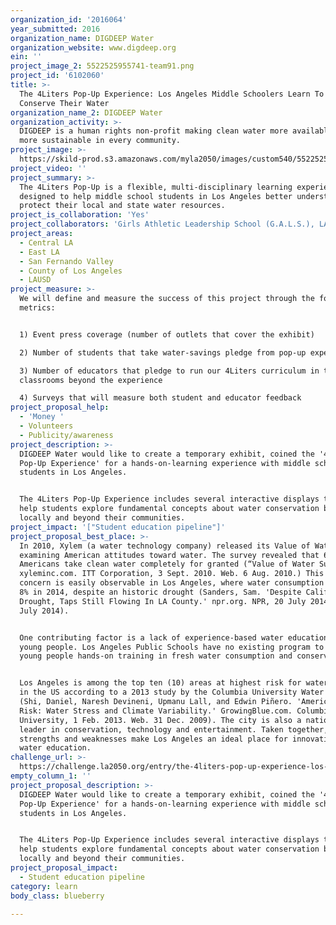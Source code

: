 ```yaml
---
organization_id: '2016064'
year_submitted: 2016
organization_name: DIGDEEP Water
organization_website: www.digdeep.org
ein: ''
project_image_2: 5522525955741-team91.png
project_id: '6102060'
title: >-
  The 4Liters Pop-Up Experience: Los Angeles Middle Schoolers Learn To Love &
  Conserve Their Water
organization_name_2: DIGDEEP Water
organization_activity: >-
  DIGDEEP is a human rights non-profit making clean water more available and
  more sustainable in every community.
project_image: >-
  https://skild-prod.s3.amazonaws.com/myla2050/images/custom540/5522525955741-team91.png
project_video: ''
project_summary: >-
  The 4Liters Pop-Up is a flexible, multi-disciplinary learning experience
  designed to help middle school students in Los Angeles better understand and
  protect their local and state water resources.
project_is_collaboration: 'Yes'
project_collaborators: 'Girls Athletic Leadership School (G.A.L.S.), LAUSD Beyond The Bell'
project_areas:
  - Central LA
  - East LA
  - San Fernando Valley
  - County of Los Angeles
  - LAUSD
project_measure: >-
  We will define and measure the success of this project through the following
  metrics:


  1) Event press coverage (number of outlets that cover the exhibit)

  2) Number of students that take water-savings pledge from pop-up experience

  3) Number of educators that pledge to run our 4Liters curriculum in their
  classrooms beyond the experience

  4) Surveys that will measure both student and educator feedback
project_proposal_help:
  - 'Money '
  - Volunteers
  - Publicity/awareness
project_description: >-
  DIGDEEP Water would like to create a temporary exhibit, coined the '4Liters
  Pop-Up Experience' for a hands-on-learning experience with middle school
  students in Los Angeles. 


  The 4Liters Pop-Up Experience includes several interactive displays that will
  help students explore fundamental concepts about water conservation both
  locally and beyond their communities.
project_impact: '["Student education pipeline"]'
project_proposal_best_place: >-
  In 2010, Xylem (a water technology company) released its Value of Water Index
  examining American attitudes toward water. The survey revealed that 69% of
  Americans take clean water completely for granted (“Value of Water Survey.'
  xyleminc.com. ITT Corporation, 3 Sept. 2010. Web. 6 Aug. 2010.) This lack of
  concern is easily observable in Los Angeles, where water consumption rose by
  8% in 2014, despite an historic drought (Sanders, Sam. 'Despite California's
  Drought, Taps Still Flowing In LA County.' npr.org. NPR, 20 July 2014. Web. 20
  July 2014). 


  One contributing factor is a lack of experience-based water education for
  young people. Los Angeles Public Schools have no existing program to give
  young people hands-on training in fresh water consumption and conservation.


  Los Angeles is among the top ten (10) areas at highest risk for water scarcity
  in the US according to a 2013 study by the Columbia University Water Center
  (Shi, Daniel, Naresh Devineni, Upmanu Lall, and Edwin Piñero. 'America’s Water
  Risk: Water Stress and Climate Variability.' GrowingBlue.com. Columbia
  University, 1 Feb. 2013. Web. 31 Dec. 2009). The city is also a national
  leader in conservation, technology and entertainment. Taken together, these
  strengths and weaknesses make Los Angeles an ideal place for innovation in
  water education.
challenge_url: >-
  https://challenge.la2050.org/entry/the-4liters-pop-up-experience-los-angeles-middle-schoolers-learn-to-love-conserve-their-water
empty_column_1: ''
project_proposal_description: >-
  DIGDEEP Water would like to create a temporary exhibit, coined the '4Liters
  Pop-Up Experience' for a hands-on-learning experience with middle school
  students in Los Angeles. 


  The 4Liters Pop-Up Experience includes several interactive displays that will
  help students explore fundamental concepts about water conservation both
  locally and beyond their communities.
project_proposal_impact:
  - Student education pipeline
category: learn
body_class: blueberry

---
```

